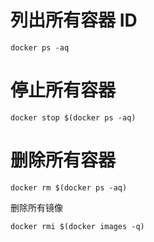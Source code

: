 # 列出所有容器 ID
```
docker ps -aq
```

# 停止所有容器
```
docker stop $(docker ps -aq)
```

# 删除所有容器
```
docker rm $(docker ps -aq)
```

删除所有镜像
```
docker rmi $(docker images -q)
```
